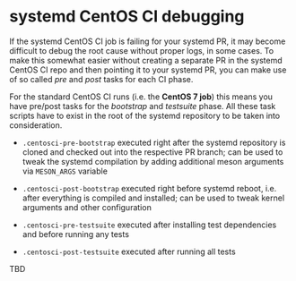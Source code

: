 # systemd CentOS CI debugging

If the systemd CentOS CI job is failing for your systemd PR, it may become
difficult to debug the root cause without proper logs, in some cases.
To make this somewhat easier without creating a separate PR in the systemd
CentOS CI repo and then pointing it to your systemd PR, you can make use of so
called *pre* and *post* tasks for each CI phase.

For the standard CentOS CI runs (i.e. the **CentOS 7 job**) this means you have
pre/post tasks for the *bootstrap* and *testsuite* phase. All these task scripts
have to exist in the root of the systemd repository to be taken into consideration.

- `.centosci-pre-bootstrap`
  executed right after the systemd repository is cloned and checked out into
  the respective PR branch; can be used to tweak the systemd compilation by
  adding additional meson arguments via `MESON_ARGS` variable

- `.centosci-post-bootstrap`
  executed right before systemd reboot, i.e. after everything is compiled and
  installed; can be used to tweak kernel arguments and other configuration

- `.centosci-pre-testsuite`
  executed after installing test dependencies and before running any tests

- `.centosci-post-testsuite`
  executed after running all tests

TBD
